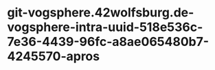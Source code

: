 # git-vogsphere.42wolfsburg.de-vogsphere-intra-uuid-518e536c-7e36-4439-96fc-a8ae065480b7-4245570-apros
